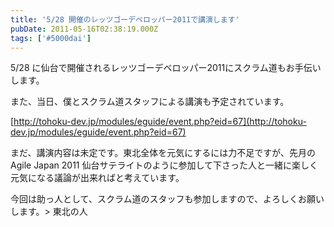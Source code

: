 ```yaml
---
title: '5/28 開催のレッツゴーデベロッパー2011で講演します'
pubDate: 2011-05-16T02:38:19.000Z
tags: ['#5000dai']
---
```


5/28 に仙台で開催されるレッツゴーデベロッパー2011にスクラム道もお手伝いします。

また、当日、僕とスクラム道スタッフによる講演も予定されています。

[http://tohoku-dev.jp/modules/eguide/event.php?eid=67](http://tohoku-dev.jp/modules/eguide/event.php?eid=67)

まだ、講演内容は未定です。東北全体を元気にするには力不足ですが、先月の Agile Japan 2011 仙台サテライトのように参加して下さった人と一緒に楽しく元気になる議論が出来ればと考えています。

今回は助っ人として、スクラム道のスタッフも参加しますので、よろしくお願いします。> 東北の人
